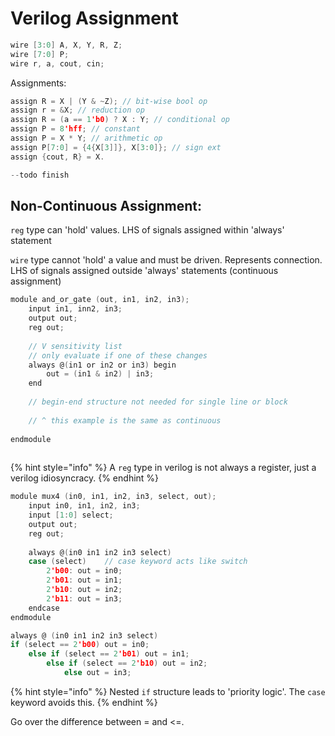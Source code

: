 # Verilog Assignment

```c
wire [3:0] A, X, Y, R, Z;
wire [7:0] P;
wire r, a, cout, cin;
```

Assignments:

```c
assign R = X | (Y & ~Z); // bit-wise bool op
assign r = &X; // reduction op
assign R = (a == 1'b0) ? X : Y; // conditional op
assign P = 8'hff; // constant
assign P = X * Y; // arithmetic op
assign P[7:0] = {4{X[3]]}, X[3:0]}; // sign ext
assign {cout, R} = X.

--todo finish
```

## Non-Continuous Assignment:

`reg` type can 'hold' values. LHS of signals assigned within 'always' statement

`wire` type cannot 'hold' a value and must be driven. Represents connection. LHS of signals assigned outside 'always' statements \(continuous assignment\)

```c
module and_or_gate (out, in1, in2, in3);
    input in1, inn2, in3;
    output out;
    reg out;
    
    // V sensitivity list
    // only evaluate if one of these changes
    always @(in1 or in2 or in3) begin
        out = (in1 & in2) | in3;
    end
    
    // begin-end structure not needed for single line or block
    
    // ^ this example is the same as continuous
    
endmodule
        
```

{% hint style="info" %}
A `reg` type in verilog is not always a register, just a verilog idiosyncracy.
{% endhint %}

```c
module mux4 (in0, in1, in2, in3, select, out);
    input in0, in1, in2, in3;
    input [1:0] select;
    output out;
    reg out;
    
    always @(in0 in1 in2 in3 select)
    case (select)    // case keyword acts like switch
        2'b00: out = in0;
        2'b01: out = in1;
        2'b10: out = in2;
        2'b11: out = in3;
    endcase
endmodule
```

```c
always @ (in0 in1 in2 in3 select)
if (select == 2'b00) out = in0;
    else if (select == 2'b01) out = in1;
        else if (select == 2'b10) out = in2;
            else out = in3;
```

{% hint style="info" %}
Nested `if` structure leads to 'priority logic'. The `case` keyword avoids this.
{% endhint %}

Go over the difference between = and &lt;=.

